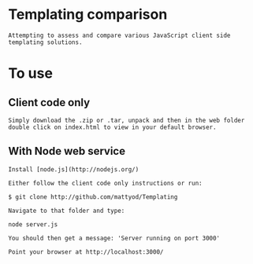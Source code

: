 # Templating comparison
    Attempting to assess and compare various JavaScript client side templating solutions.

# To use

## Client code only

    Simply download the .zip or .tar, unpack and then in the web folder double click on index.html to view in your default browser.

## With Node web service

    Install [node.js](http://nodejs.org/)
    
    Either follow the client code only instructions or run:
    
    $ git clone http://github.com/mattyod/Templating

    Navigate to that folder and type:
    
    node server.js

    You should then get a message: 'Server running on port 3000'

    Point your browser at http://localhost:3000/